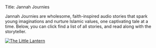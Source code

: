 Title: Jannah Journies

Jannah Journies are wholesome, faith-inspired audio stories that spark young imaginations and nurture Islamic values, one captivating tale at a time.  Below, you can click find a list of all stories, and read along with the storyteller.

[![The Little Lantern](|static|/images/jannah-journeys/the-little-lantern.png)]({filename}/articles/jannah-journeys/the-little-lantern.md)

